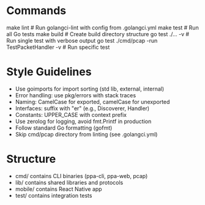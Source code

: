 # Commands
make lint          # Run golangci-lint with config from .golangci.yml
make test          # Run all Go tests
make build         # Create build directory structure
go test ./... -v   # Run single test with verbose output
go test ./cmd/pcap -run TestPacketHandler -v  # Run specific test

# Style Guidelines
- Use goimports for import sorting (std lib, external, internal)
- Error handling: use pkg/errors with stack traces
- Naming: CamelCase for exported, camelCase for unexported
- Interfaces: suffix with "er" (e.g., Discoverer, Handler)
- Constants: UPPER_CASE with context prefix
- Use zerolog for logging, avoid fmt.Printf in production
- Follow standard Go formatting (gofmt)
- Skip cmd/pcap directory from linting (see .golangci.yml)

# Structure
- cmd/ contains CLI binaries (ppa-cli, ppa-web, pcap)
- lib/ contains shared libraries and protocols
- mobile/ contains React Native app
- test/ contains integration tests